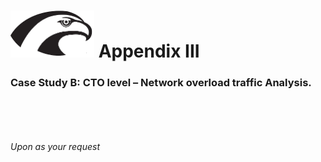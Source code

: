 
# <img src="../Hawk.png" width="134" height="75"> Appendix III

### Case Study B: CTO level – Network overload traffic Analysis. 
<br /> 
<br /> 
<br /> 
<br /> 
<i>Upon as your request </i>
